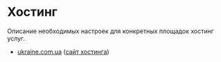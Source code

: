 # Хостинг

Описание необходимых настроек для конкретных площадок хостинг услуг.

* [ukraine.com.ua](/hosting/ukrainecomua.md) \([сайт хостинга](https://www.ukraine.com.ua/?page=39389)\)




